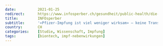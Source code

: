 ```yaml
---
date:          2021-01-25
redirect:      https://www.infosperber.ch/gesundheit/public-health/die-pfizer-impfung-ist-viel-weniger-wirksam-keine-transparenz/
title:         INFOsperber
subtitle:      '«Pfizer-Impfung ist viel weniger wirksam» – keine Transparenz'
country:       CH
categories:    [Studie, Wissenschaft, Impfung]
tags:          [biontech, impf-nebenwirkungen]
---
```

